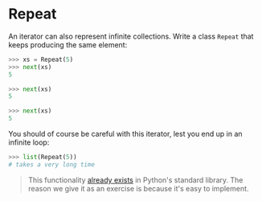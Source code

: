 # Repeat

An iterator can also represent infinite collections.
Write a class `Repeat` that keeps producing the same element:

```python
>>> xs = Repeat(5)
>>> next(xs)
5

>>> next(xs)
5

>>> next(xs)
5
```

You should of course be careful with this iterator, lest you end up in an infinite loop:

```python
>>> list(Repeat(5))
# takes a very long time
```

> This functionality [already exists](https://docs.python.org/3/library/itertools.html#itertools.repeat) in Python's standard library.
  The reason we give it as an exercise is because it's easy to implement.
